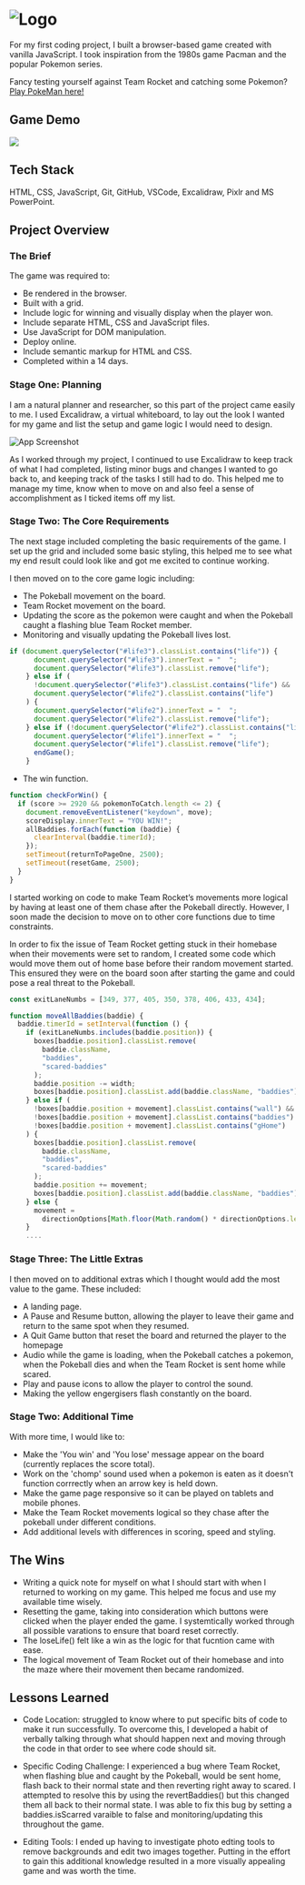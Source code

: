 # ![Logo](https://i.imgur.com/p0U8Ss5.png)
For my first coding project, I built a browser-based game created with vanilla JavaScript. I took inspiration from the 1980s game Pacman and the popular Pokemon series.

Fancy testing yourself against Team Rocket and catching some Pokemon? [Play PokeMan here!](https://kpetersen04.github.io/)

## Game Demo

![](https://git.generalassemb.ly/kpetersen04/PokeMan/blob/main/images/PokeMan.gif)


## Tech Stack
HTML, CSS, JavaScript, Git, GitHub, VSCode, Excalidraw, Pixlr and MS PowerPoint. 
## Project Overview 

### The Brief
The game was required to:
- Be rendered in the browser.     
- Built with a grid. 
- Include logic for winning and visually display when the player won. 
- Include separate HTML, CSS and JavaScript files. 
- Use JavaScript for DOM manipulation. 
- Deploy online.
- Include semantic markup for HTML and CSS.
- Completed within a 14 days. 

### Stage One: Planning 
I am a natural planner and researcher, so this part of the project came easily to me. I used Excalidraw, a virtual whiteboard, to lay out the look I wanted for my game and list the setup and game logic I would need to design. 

![App Screenshot](https://i.imgur.com/7fFtqAXl.png)

As I worked through my project, I continued to use Excalidraw to keep track of what I had completed, listing minor bugs and changes I wanted to go back to, and keeping track of the tasks I still had to do. This helped me to manage my time, know when to move on and also feel a sense of accomplishment as I ticked items off my list. 


### Stage Two: The Core Requirements
The next stage included completing the basic requirements of the game. I set up the grid and included some basic styling, this helped me to see what my end result could look like and got me excited to continue working. 

I then moved on to the core game logic including:
- The Pokeball movement on the board. 
- Team Rocket movement on the board. 
- Updating the score as the pokemon were caught and when the Pokeball caught a flashing blue Team Rocket member. 
- Monitoring and visually updating the Pokeball lives lost. 

```javascript
if (document.querySelector("#life3").classList.contains("life")) {
      document.querySelector("#life3").innerText = "  ";
      document.querySelector("#life3").classList.remove("life");
    } else if (
      !document.querySelector("#life3").classList.contains("life") &&
      document.querySelector("#life2").classList.contains("life")
    ) {
      document.querySelector("#life2").innerText = "  ";
      document.querySelector("#life2").classList.remove("life");
    } else if (!document.querySelector("#life2").classList.contains("life")) {
      document.querySelector("#life1").innerText = "  ";
      document.querySelector("#life1").classList.remove("life");
      endGame();
    }
```

- The win function. 
```javascript
function checkForWin() {
  if (score >= 2920 && pokemonToCatch.length <= 2) {
    document.removeEventListener("keydown", move);
    scoreDisplay.innerText = "YOU WIN!";
    allBaddies.forEach(function (baddie) {
      clearInterval(baddie.timerId);
    });
    setTimeout(returnToPageOne, 2500);
    setTimeout(resetGame, 2500);
  }
}
```
I started working on code to make Team Rocket’s movements more logical by having at least one of them chase after the Pokeball directly. However, I soon made the decision to move on to other core functions due to time constraints. 

In order to fix the issue of Team Rocket getting stuck in their homebase when their movements were set to random, I created some code which would move them out of home base before their random movement started. This ensured they were on the board soon after starting the game and could pose a real threat to the Pokeball. 

```javascript
const exitLaneNumbs = [349, 377, 405, 350, 378, 406, 433, 434];

function moveAllBaddies(baddie) {
  baddie.timerId = setInterval(function () {
    if (exitLaneNumbs.includes(baddie.position)) {
      boxes[baddie.position].classList.remove(
        baddie.className,
        "baddies",
        "scared-baddies"
      );
      baddie.position -= width;
      boxes[baddie.position].classList.add(baddie.className, "baddies");
    } else if (
      !boxes[baddie.position + movement].classList.contains("wall") &&
      !boxes[baddie.position + movement].classList.contains("baddies") &&
      !boxes[baddie.position + movement].classList.contains("gHome")
    ) {
      boxes[baddie.position].classList.remove(
        baddie.className,
        "baddies",
        "scared-baddies"
      );
      baddie.position += movement;
      boxes[baddie.position].classList.add(baddie.className, "baddies");
    } else {
      movement =
        directionOptions[Math.floor(Math.random() * directionOptions.length)];
    }
    ....
```
### Stage Three: The Little Extras
I then moved on to additional extras which I thought would add the most value to the game. These included:
- A landing page. 
- A Pause and Resume button, allowing the player to leave their game and return to the same spot when they resumed. 
- A Quit Game button that reset the board and returned the player to the homepage
- Audio while the game is loading, when the Pokeball catches a pokemon, when the Pokeball dies and when the Team Rocket is sent home while scared. 
- Play and pause icons to allow the player to control the sound. 
- Making the yellow engergisers flash constantly on the board. 

### Stage Two: Additional Time
With more time, I would like to: 

- Make the 'You win' and 'You lose' message appear on the board (currently replaces the score total). 
- Work on the 'chomp' sound used when a pokemon is eaten as it doesn't function corrrectly when an arrow key is held down. 
- Make the game page responsive so it can be played on tablets and mobile phones. 
- Make the Team Rocket movements logical so they chase after the pokeball under different conditions. 
- Add additional levels with differences in scoring, speed and styling. 

## The Wins
- Writing a quick note for myself on what I should start with when I returned to working on my game. This helped me focus and use my available time wisely. 
- Resetting the game, taking into consideration which buttons were clicked when the player ended the game. I systemtically worked through all possible varations to ensure that board reset correctly. 
- The loseLife() felt like a win as the logic for that fucntion came with ease. 
- The logical movement of Team Rocket out of their homebase and into the maze where their movement then became randomized. 
## Lessons Learned
- Code Location:  struggled to know where to put specific bits of code to make it run successfully. To overcome this, I developed a habit of verbally talking through what should happen next and moving through the code in that order to see where code should sit.

- Specific Coding Challenge: 
    I experienced a bug where Team Rocket, when flashing blue and caught by the Pokeball, would be sent home, flash back to their normal state and then reverting right away to scared. 
    I attempted to resolve this by using the revertBaddies() but this changed them all back to their normal state. I was able to fix this bug by setting a baddies.isScarred varaible to false and monitoring/updating this throughout the game.


- Editing Tools: I ended up having to investigate photo edting tools to remove backgrounds and edit two images together. Putting in the effort to gain this additional knowledge resulted in a more visually appealing game and was worth the time. 

